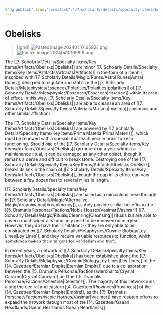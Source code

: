 ```yaml
---
{"dg-publish":true,"permalink":"/7-scholarly-details/specialty-items/key-items/artifacts/obelisks/","noteIcon":""}
---
```


# Obelisks

>[!grid]
>![Pasted image 20240410165928.png](/img/user/x.%20Assets/Attachments/Pasted%20image%2020240410165928.png)
>![Pasted image 20240410165818.png](/img/user/x.%20Assets/Attachments/Pasted%20image%2020240410165818.png)


The [[7. Scholarly Details/Specialty Items/Key Items/Artifacts/Obelisks\|Obelisks]] are minor [[7. Scholarly Details/Specialty Items/Key Items/Artifacts/Artifacts\|Artifacts]] in the form of a menhir, inscribed with [[7. Scholarly Details/Magic/Runes/Astral Runes\|Astral Runes]] designed to regulate and stabilize the [[7. Scholarly Details/Metaphysics/Essences/Polarities/Polarities\|polarities]] of [[7. Scholarly Details/Metaphysics/Essences/Essences\|essence]] within its area of effect. In this way, [[7. Scholarly Details/Specialty Items/Key Items/Artifacts/Obelisks\|Obelisks]] are able to cleanse an area of [[7. Scholarly Details/Specialty Items/Materials/Miasma\|miasma]] poisoning and other similar afflictions.

The [[7. Scholarly Details/Specialty Items/Key Items/Artifacts/Obelisks\|Obelisks]] are powered by [[7. Scholarly Details/Specialty Items/Key Items/Prima Materia\|Prima Materia]], which must be renewed with a special ritual each year in order to keep functioning. Should one of the [[7. Scholarly Details/Specialty Items/Key Items/Artifacts/Obelisks\|Obelisks]] go more than a year without a maintenance ritual, it can be damaged as any other object, though it remains a dense and difficult to break stone. Destroying one of the [[7. Scholarly Details/Specialty Items/Key Items/Artifacts/Obelisks\|Obelisks]] breaks its link in the chain of [[7. Scholarly Details/Specialty Items/Key Items/Artifacts/Obelisks\|Obelisks]], though the gap in its effect can vary between a few dozen feet to several miles in length. 

[[7. Scholarly Details/Specialty Items/Key Items/Artifacts/Obelisks\|Obelisks]] are hailed as a miraculous breakthrough in [[7. Scholarly Details/Magic/Alternative Magic/Arcanimancy\|Arcanimancy]], as they provide similar benefits to the [[5. Dramatis Personae/Factions/Noble Houses/Vasimar\|Vasimar]] [[7. Scholarly Details/Magic/Rituals/Cleansing\|Cleansing]] rituals but are able to cover a much wider area and only need to be renewed once a year. However, they do have their limitations-- they are only able to be constructed on [[7. Scholarly Details/Metaphysics/Cosmic Biology/Ley Lines\|Ley Lines]], and they require valuable resources to function, which sometimes makes them targets for vandalism and theft. 

In recent years, a network of [[7. Scholarly Details/Specialty Items/Key Items/Artifacts/Obelisks\|Obelisks]] has been established along the [[7. Scholarly Details/Metaphysics/Cosmic Biology/Ley Lines\|Ley Lines]] of the [[4. Gazetteer/Eternian Empire\|Eternian Empire]] due to a collaboration between the [[5. Dramatis Personae/Factions/Merchants/Crystal Caravan\|Crystal Caravan]] and the [[5. Dramatis Personae/Factions/Celestine\|Celestine]]. The majority of this network runs along the central and eastern [[4. Gazetteer/Provinces\|Provinces]] of the [[4. Gazetteer/Eternian Empire\|Empire]], as the [[5. Dramatis Personae/Factions/Noble Houses/Vasimar\|Vasimar]] have resisted efforts to expand the network through most of the [[4. Gazetteer/Gaean Heartlands/Gaean Heartlands\|Gaean Heartlands]]. 

